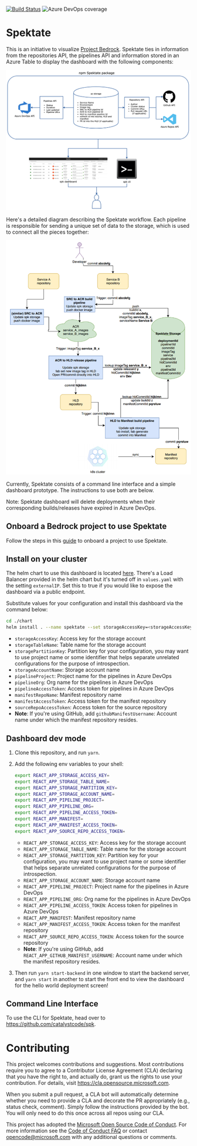[![Build Status](https://dev.azure.com/epicstuff/bedrock/_apis/build/status/microsoft.spektate?branchName=master)](https://dev.azure.com/epicstuff/bedrock/_build/latest?definitionId=124&branchName=master)
![Azure DevOps coverage](https://img.shields.io/azure-devops/coverage/epicstuff/bedrock/124/master)

# Spektate

This is an initiative to visualize [Project Bedrock](https://github.com/microsoft/bedrock). Spektate ties in information from the repositories API, the pipelines API and information stored in an Azure Table to display the dashboard with the following components:

![](./images/spektate-pieces-diagram.png)

Here's a detailed diagram describing the Spektate workflow. Each pipeline is responsible for sending a unique set of data to the storage, which is used to connect all the pieces together:

![](./images/spektate-workflow.png)

Currently, Spektate consists of a command line interface and a simple dashboard prototype. The instructions to use both are below.

Note: Spektate dashboard will delete deployments when their corresponding builds/releases have expired in Azure DevOps.

## Onboard a Bedrock project to use Spektate

Follow the steps in this [guide](https://github.com/CatalystCode/spk/blob/master/docs/service-introspection-onboarding.md) to onboard a project to use Spektate.

## Install on your cluster

The helm chart to use this dashboard is located [here](./chart). There's a Load Balancer provided in the helm chart but it's turned off in `values.yaml` with the setting `externalIP`. Set this to true if you would like to expose the dashboard via a public endpoint.

Substitute values for your configuration and install this dashboard via the command below:

```bash
cd ./chart
helm install . --name spektate --set storageAccessKey=<storageAccessKey> --set storageTableName=<storageTableName> --set storagePartitionKey=<storagePartitionKey> --set storageAccountName=<storageAccountName> --set pipelineProject=<pipelineProjectName> --set pipelineOrg=<pipelineOrg> --set pipelineAccessToken=<PipelinePAT> --set manifest=<manifestRepoName> --set manifestAccessToken=<manifestAccessToken> --set githubManifestUsername=<gitHubUserName>  --set sourceRepoAccessToken=<sourceRepoAccessToken>
```

- `storageAccessKey`: Access key for the storage account
- `storageTableName`: Table name for the storage account
- `storagePartitionKey`: Partition key for your configuration, you may want to use project name or some identifier that helps separate unrelated configurations for the purpose of introspection.
- `storageAccountName`: Storage account name
- `pipelineProject`: Project name for the pipelines in Azure DevOps
- `pipelineOrg`: Org name for the pipelines in Azure DevOps
- `pipelineAccessToken`: Access token for pipelines in Azure DevOps
- `manifestRepoName`: Manifest repository name
- `manifestAccessToken`: Access token for the manifest repository
- `sourceRepoAccessToken`: Access token for the source repository
- **Note**: If you're using GitHub, add `githubManifestUsername`: Account name under which the manifest repository resides.

## Dashboard dev mode

1. Clone this repository, and run `yarn`.
2. Add the following env variables to your shell:

   ```bash
   export REACT_APP_STORAGE_ACCESS_KEY=
   export REACT_APP_STORAGE_TABLE_NAME=
   export REACT_APP_STORAGE_PARTITION_KEY=
   export REACT_APP_STORAGE_ACCOUNT_NAME=
   export REACT_APP_PIPELINE_PROJECT=
   export REACT_APP_PIPELINE_ORG=
   export REACT_APP_PIPELINE_ACCESS_TOKEN=
   export REACT_APP_MANIFEST=
   export REACT_APP_MANIFEST_ACCESS_TOKEN=
   export REACT_APP_SOURCE_REPO_ACCESS_TOKEN=
   ```

   - `REACT_APP_STORAGE_ACCESS_KEY`: Access key for the storage account
   - `REACT_APP_STORAGE_TABLE_NAME`: Table name for the storage account
   - `REACT_APP_STORAGE_PARTITION_KEY`: Partition key for your configuration, you may want to use project name or some identifier that helps separate unrelated configurations for the purpose of introspection.
   - `REACT_APP_STORAGE_ACCOUNT_NAME`: Storage account name
   - `REACT_APP_PIPELINE_PROJECT`: Project name for the pipelines in Azure DevOps
   - `REACT_APP_PIPELINE_ORG`: Org name for the pipelines in Azure DevOps
   - `REACT_APP_PIPELINE_ACCESS_TOKEN`: Access token for pipelines in Azure DevOps
   - `REACT_APP_MANIFEST`: Manifest repository name
   - `REACT_APP_MANIFEST_ACCESS_TOKEN`: Access token for the manifest repository
   - `REACT_APP_SOURCE_REPO_ACCESS_TOKEN`: Access token for the source repository
   - **Note**: If you're using GitHub, add `REACT_APP_GITHUB_MANIFEST_USERNAME`: Account name under which the manifest repository resides.

3. Then run `yarn start-backend` in one window to start the backend server, and `yarn start` in another to start the front end to view the dashboard for the hello world deployment screen!

## Command Line Interface

To use the CLI for Spektate, head over to https://github.com/catalystcode/spk.

# Contributing

This project welcomes contributions and suggestions. Most contributions require you to agree to a
Contributor License Agreement (CLA) declaring that you have the right to, and actually do, grant us
the rights to use your contribution. For details, visit https://cla.opensource.microsoft.com.

When you submit a pull request, a CLA bot will automatically determine whether you need to provide
a CLA and decorate the PR appropriately (e.g., status check, comment). Simply follow the instructions
provided by the bot. You will only need to do this once across all repos using our CLA.

This project has adopted the [Microsoft Open Source Code of Conduct](https://opensource.microsoft.com/codeofconduct/).
For more information see the [Code of Conduct FAQ](https://opensource.microsoft.com/codeofconduct/faq/) or
contact [opencode@microsoft.com](mailto:opencode@microsoft.com) with any additional questions or comments.
